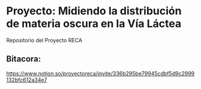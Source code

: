 # Proyecto: Midiendo la distribución de materia oscura en la Vía Láctea 
Repositorio del Proyecto RECA
## Bitacora:
https://www.notion.so/proyectoreca/invite/336b295be79945cdbf5d9c2999132bfc612a34e7

